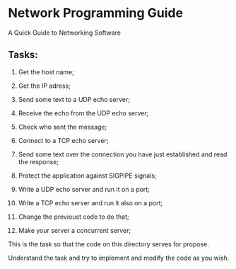 Network Programming Guide
=======================

A Quick Guide to Networking Software


## Tasks:

1) Get the host name;

2) Get the IP adress;

3) Send some text to a UDP echo server;

4) Receive the echo from the UDP echo server;

5) Check who sent the message;

6) Connect to a TCP echo server;

7) Send some text over the connection you have just established and read the response;

8) Protect the application against SIGPIPE signals;

9) Write a UDP echo server and run it on a port;

10) Write a TCP echo server and run it also on a port;

11) Change the previoust code to do that;

12) Make your server a concurrent server;

This is the task so that the code on this directory serves for propose.

Understand the task and try to implement and modify the code as you wish.
